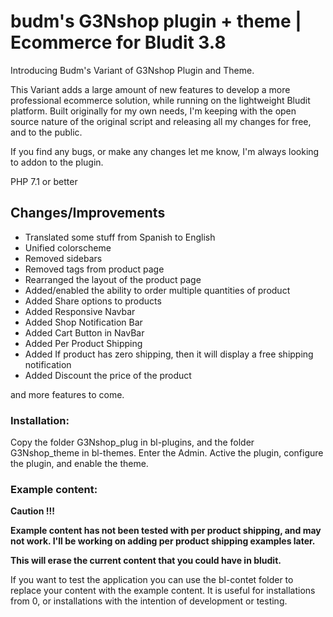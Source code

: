 
#
# budm's G3Nshop plugin + theme | Ecommerce for Bludit 3.8
Introducing Budm's Variant of G3Nshop Plugin and Theme. 

This Variant adds a large amount of new features to develop a more professional ecommerce solution, while running on the lightweight Bludit platform. Built originally for my own needs, I'm keeping with the open source nature of the original script and releasing all my changes for free, and to the public. 

If you find any bugs, or make any changes let me know, I'm always looking to addon to the plugin. 

PHP 7.1 or better

## **Changes/Improvements**

- Translated some stuff from Spanish to English
- Unified colorscheme
- Removed sidebars
- Removed tags from product page
- Rearranged the layout of the product page
- Added/enabled the ability to order multiple quantities of product
- Added Share options to products
- Added Responsive Navbar
- Added Shop Notification Bar 
- Added Cart Button in NavBar
- Added Per Product Shipping
- Added If product has zero shipping, then it will display a free shipping notification
- Added Discount the price of the product

and more features to come.

### **Installation**:

Copy the folder G3Nshop_plug in bl-plugins, and the folder G3Nshop_theme in bl-themes.
Enter the Admin. Active the plugin, configure the plugin, and enable the theme.

### **Example content**:

**Caution !!!**

**Example content has not been tested with per product shipping, and may not work. I'll be working on adding per product shipping examples later.**

**This will erase the current content that you could have in bludit.**

If you want to test the application you can use the bl-contet folder to replace your content with the example content.
It is useful for installations from 0, or installations with the intention of development or testing.


